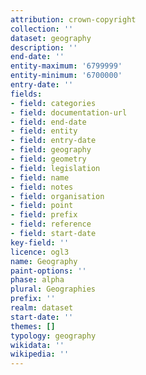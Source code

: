 ```yaml
---
attribution: crown-copyright
collection: ''
dataset: geography
description: ''
end-date: ''
entity-maximum: '6799999'
entity-minimum: '6700000'
entry-date: ''
fields:
- field: categories
- field: documentation-url
- field: end-date
- field: entity
- field: entry-date
- field: geography
- field: geometry
- field: legislation
- field: name
- field: notes
- field: organisation
- field: point
- field: prefix
- field: reference
- field: start-date
key-field: ''
licence: ogl3
name: Geography
paint-options: ''
phase: alpha
plural: Geographies
prefix: ''
realm: dataset
start-date: ''
themes: []
typology: geography
wikidata: ''
wikipedia: ''
---
```

